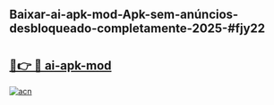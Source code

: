 ## Baixar-ai-apk-mod-Apk-sem-anúncios-desbloqueado-completamente-2025-#fjy22

# <h2><a href="https://ainizakaria.my?title=ai-apk-mod&ref=22M">🔗👉 🔴 ai-apk-mod</a></h2>

[![acn](https://github.com/user-attachments/assets/0f9c940e-d8b0-45ae-aac7-cd30a18b3e1c)](https://ainizakaria.my?title=ai-apk-mod&ref=22M)

